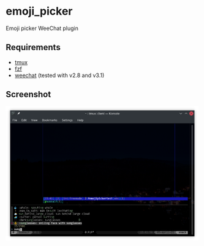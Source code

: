 # emoji_picker

Emoji picker WeeChat plugin

## Requirements

* [tmux](https://github.com/tmux/tmux)
* [fzf](https://github.com/junegunn/fzf)
* [weechat](https://weechat.org/) (tested with v2.8 and v3.1)

## Screenshot

![screenshot](./screenshots/emoji_picker.png)
